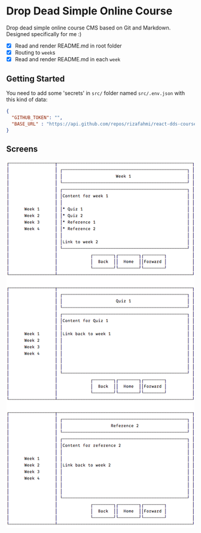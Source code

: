 # Drop Dead Simple Online Course

Drop dead simple online course CMS based on Git and Markdown.
Designed specifically for me :)

* [x] Read and render README.md in root folder
* [x] Routing to `week`s
* [x] Read and render README.md in each `week`

## Getting Started

You need to add some 'secrets' in `src/` folder named `src/.env.json` with this kind of data:

```json
{
  "GITHUB_TOKEN": "",
  "BASE_URL" : "https://api.github.com/repos/rizafahmi/react-dds-courses"
}
```

## Screens

![layouts](dds-courses.png)
